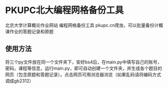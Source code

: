 
# PKUPC北大编程网格备份工具
北京大学计算概论作业网站 编程网格备份工具
pkupc.cn爬虫，可以批量备份计概课作业的答题记录和原题


## 使用方法
将三个py文件放在同一个文件夹下，安好bs4后，在main.py中填写自己的账号，密码，课程等信息，运行main.py，即可自动创建一个文件夹，并生成各个题目的网页（包含原题和答题记录）。点击网页可用浏览器浏览（如果乱码请将编码方式调成gb2312）
